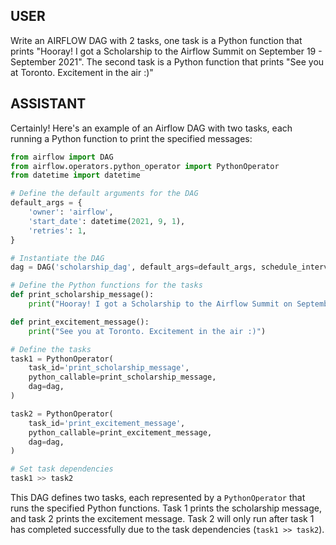 ## USER
Write an AIRFLOW DAG with 2 tasks, one task is a Python function that prints "Hooray! I got a Scholarship to the Airflow Summit on September 19 - September 2021". The second task is a Python function that prints "See you at Toronto. Excitement in the air :)" 

## ASSISTANT
Certainly! Here's an example of an Airflow DAG with two tasks, each running a Python function to print the specified messages:

```python
from airflow import DAG
from airflow.operators.python_operator import PythonOperator
from datetime import datetime

# Define the default arguments for the DAG
default_args = {
    'owner': 'airflow',
    'start_date': datetime(2021, 9, 1),
    'retries': 1,
}

# Instantiate the DAG
dag = DAG('scholarship_dag', default_args=default_args, schedule_interval=None)

# Define the Python functions for the tasks
def print_scholarship_message():
    print("Hooray! I got a Scholarship to the Airflow Summit on September 19 - September 2021")

def print_excitement_message():
    print("See you at Toronto. Excitement in the air :)")

# Define the tasks
task1 = PythonOperator(
    task_id='print_scholarship_message',
    python_callable=print_scholarship_message,
    dag=dag,
)

task2 = PythonOperator(
    task_id='print_excitement_message',
    python_callable=print_excitement_message,
    dag=dag,
)

# Set task dependencies
task1 >> task2
```

This DAG defines two tasks, each represented by a `PythonOperator` that runs the specified Python functions. Task 1 prints the scholarship message, and task 2 prints the excitement message. Task 2 will only run after task 1 has completed successfully due to the task dependencies (`task1 >> task2`).